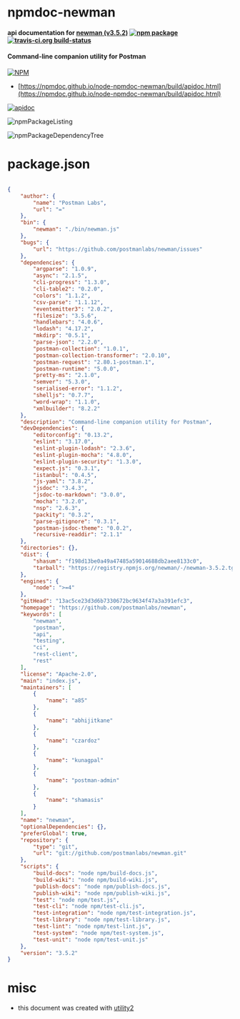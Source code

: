 # npmdoc-newman

#### api documentation for  [newman (v3.5.2)](https://github.com/postmanlabs/newman)  [![npm package](https://img.shields.io/npm/v/npmdoc-newman.svg?style=flat-square)](https://www.npmjs.org/package/npmdoc-newman) [![travis-ci.org build-status](https://api.travis-ci.org/npmdoc/node-npmdoc-newman.svg)](https://travis-ci.org/npmdoc/node-npmdoc-newman)

#### Command-line companion utility for Postman

[![NPM](https://nodei.co/npm/newman.png?downloads=true&downloadRank=true&stars=true)](https://www.npmjs.com/package/newman)

- [https://npmdoc.github.io/node-npmdoc-newman/build/apidoc.html](https://npmdoc.github.io/node-npmdoc-newman/build/apidoc.html)

[![apidoc](https://npmdoc.github.io/node-npmdoc-newman/build/screenCapture.buildCi.browser.%252Ftmp%252Fbuild%252Fapidoc.html.png)](https://npmdoc.github.io/node-npmdoc-newman/build/apidoc.html)

![npmPackageListing](https://npmdoc.github.io/node-npmdoc-newman/build/screenCapture.npmPackageListing.svg)

![npmPackageDependencyTree](https://npmdoc.github.io/node-npmdoc-newman/build/screenCapture.npmPackageDependencyTree.svg)



# package.json

```json

{
    "author": {
        "name": "Postman Labs",
        "url": "="
    },
    "bin": {
        "newman": "./bin/newman.js"
    },
    "bugs": {
        "url": "https://github.com/postmanlabs/newman/issues"
    },
    "dependencies": {
        "argparse": "1.0.9",
        "async": "2.1.5",
        "cli-progress": "1.3.0",
        "cli-table2": "0.2.0",
        "colors": "1.1.2",
        "csv-parse": "1.1.12",
        "eventemitter3": "2.0.2",
        "filesize": "3.5.6",
        "handlebars": "4.0.6",
        "lodash": "4.17.2",
        "mkdirp": "0.5.1",
        "parse-json": "2.2.0",
        "postman-collection": "1.0.1",
        "postman-collection-transformer": "2.0.10",
        "postman-request": "2.80.1-postman.1",
        "postman-runtime": "5.0.0",
        "pretty-ms": "2.1.0",
        "semver": "5.3.0",
        "serialised-error": "1.1.2",
        "shelljs": "0.7.7",
        "word-wrap": "1.1.0",
        "xmlbuilder": "8.2.2"
    },
    "description": "Command-line companion utility for Postman",
    "devDependencies": {
        "editorconfig": "0.13.2",
        "eslint": "3.17.0",
        "eslint-plugin-lodash": "2.3.6",
        "eslint-plugin-mocha": "4.8.0",
        "eslint-plugin-security": "1.3.0",
        "expect.js": "0.3.1",
        "istanbul": "0.4.5",
        "js-yaml": "3.8.2",
        "jsdoc": "3.4.3",
        "jsdoc-to-markdown": "3.0.0",
        "mocha": "3.2.0",
        "nsp": "2.6.3",
        "packity": "0.3.2",
        "parse-gitignore": "0.3.1",
        "postman-jsdoc-theme": "0.0.2",
        "recursive-readdir": "2.1.1"
    },
    "directories": {},
    "dist": {
        "shasum": "f198d13be0a49a47485a59014688db2aee8133c0",
        "tarball": "https://registry.npmjs.org/newman/-/newman-3.5.2.tgz"
    },
    "engines": {
        "node": ">=4"
    },
    "gitHead": "13ac5ce23d3d6b7330672bc9634f47a3a391efc3",
    "homepage": "https://github.com/postmanlabs/newman",
    "keywords": [
        "newman",
        "postman",
        "api",
        "testing",
        "ci",
        "rest-client",
        "rest"
    ],
    "license": "Apache-2.0",
    "main": "index.js",
    "maintainers": [
        {
            "name": "a85"
        },
        {
            "name": "abhijitkane"
        },
        {
            "name": "czardoz"
        },
        {
            "name": "kunagpal"
        },
        {
            "name": "postman-admin"
        },
        {
            "name": "shamasis"
        }
    ],
    "name": "newman",
    "optionalDependencies": {},
    "preferGlobal": true,
    "repository": {
        "type": "git",
        "url": "git://github.com/postmanlabs/newman.git"
    },
    "scripts": {
        "build-docs": "node npm/build-docs.js",
        "build-wiki": "node npm/build-wiki.js",
        "publish-docs": "node npm/publish-docs.js",
        "publish-wiki": "node npm/publish-wiki.js",
        "test": "node npm/test.js",
        "test-cli": "node npm/test-cli.js",
        "test-integration": "node npm/test-integration.js",
        "test-library": "node npm/test-library.js",
        "test-lint": "node npm/test-lint.js",
        "test-system": "node npm/test-system.js",
        "test-unit": "node npm/test-unit.js"
    },
    "version": "3.5.2"
}
```



# misc
- this document was created with [utility2](https://github.com/kaizhu256/node-utility2)
